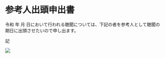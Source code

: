 # 参考人出頭申出書

令和 年 月 日において行われる聴聞については、下記の者を参考人として聴聞の期日に出頭させたいので申し出ます。

記

![](https://www.nta.go.jp/tmp/6fbd427a-1625-4259-86e1-aa7ed807b3d6/images/3306c7d4c3a623d38e88c835162e47561f362cd8770ba9cd9e14067e2b6a3337.jpg)